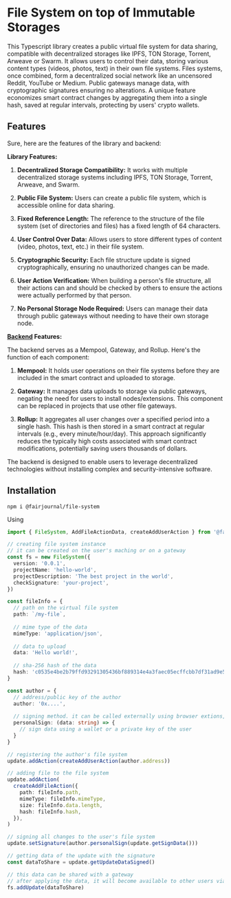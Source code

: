 # File System on top of Immutable Storages

This Typescript library creates a public virtual file system for data sharing, compatible with decentralized storages like IPFS, TON Storage, Torrent, Arweave or Swarm. It allows users to control their data, storing various content types (videos, photos, text) in their own file systems. Files systems, once combined, form a decentralized social network like an uncensored Reddit, YouTube or Medium. Public gateways manage data, with cryptographic signatures ensuring no alterations. A unique feature economizes smart contract changes by aggregating them into a single hash, saved at regular intervals, protecting by users' crypto wallets.

## Features

Sure, here are the features of the library and backend:

**Library Features:**

1. **Decentralized Storage Compatibility:** It works with multiple decentralized storage systems including IPFS, TON Storage, Torrent, Arweave, and Swarm.

2. **Public File System:** Users can create a public file system, which is accessible online for data sharing.

3. **Fixed Reference Length:** The reference to the structure of the file system (set of directories and files) has a fixed length of 64 characters.

4. **User Control Over Data:** Allows users to store different types of content (video, photos, text, etc.) in their file system.

5. **Cryptographic Security:** Each file structure update is signed cryptographically, ensuring no unauthorized changes can be made.

6. **User Action Verification:** When building a person's file structure, all their actions can and should be checked by others to ensure the actions were actually performed by that person.

7. **No Personal Storage Node Required:** Users can manage their data through public gateways without needing to have their own storage node.

**[Backend](https://github.com/FairJournal/backend) Features:**

The backend serves as a Mempool, Gateway, and Rollup. Here's the function of each component:

1. **Mempool:** It holds user operations on their file systems before they are included in the smart contract and uploaded to storage.

2. **Gateway:** It manages data uploads to storage via public gateways, negating the need for users to install nodes/extensions. This component can be replaced in projects that use other file gateways.

3. **Rollup:** It aggregates all user changes over a specified period into a single hash. This hash is then stored in a smart contract at regular intervals (e.g., every minute/hour/day). This approach significantly reduces the typically high costs associated with smart contract modifications, potentially saving users thousands of dollars.

The backend is designed to enable users to leverage decentralized technologies without installing complex and security-intensive software.


## Installation

`npm i @fairjournal/file-system`

Using

```typescript
import { FileSystem, AddFileActionData, createAddUserAction } from '@fairjournal/file-system'

// creating file system instance
// it can be created on the user's maching or on a gateway
const fs = new FileSystem({
  version: '0.0.1',
  projectName: 'hello-world',
  projectDescription: 'The best project in the world',
  checkSignature: 'your-project',
})

const fileInfo = {
  // path on the virtual file system
  path: `/my-file`,
  
  // mime type of the data
  mimeType: 'application/json',
  
  // data to upload
  data: 'Hello world!',
  
  // sha-256 hash of the data
  hash: 'c0535e4be2b79ffd93291305436bf889314e4a3faec05ecffcbb7df31ad9e51a'
}

const author = {
  // address/public key of the author
  author: '0x....',
  
  // signing method. it can be called externally using browser extions, for example
  personalSign: (data: string) => {
    // sign data using a wallet or a private key of the user
  }
}

// registering the author's file system
update.addAction(createAddUserAction(author.address))

// adding file to the file system
update.addAction(
  createAddFileAction({
    path: fileInfo.path,
    mimeType: fileInfo.mimeType,
    size: fileInfo.data.length,
    hash: fileInfo.hash,
  }),
)

// signing all changes to the user's file system
update.setSignature(author.personalSign(update.getSignData()))

// getting data of the update with the signature
const dataToShare = update.getUpdateDataSigned()

// this data can be shared with a gateway
// after applying the data, it will become available to other users via Mempool
fs.addUpdate(dataToShare)
```

